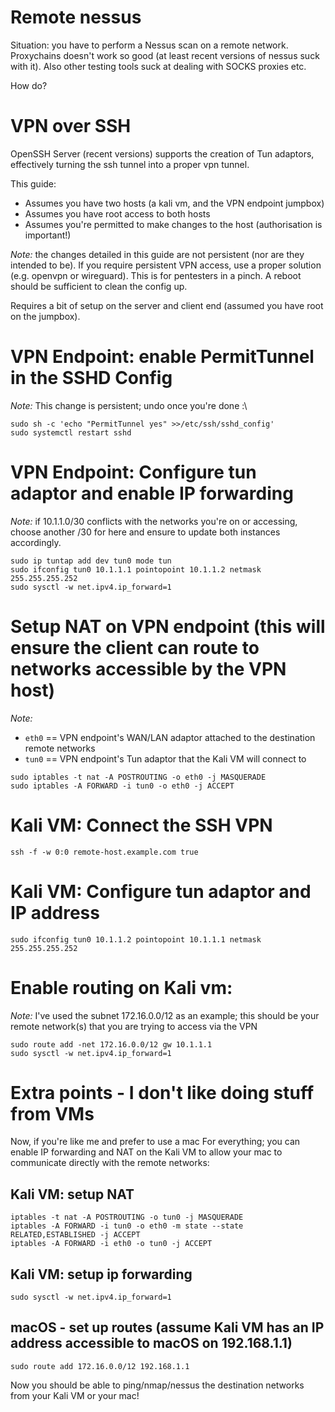 # Remote nessus

Situation: you have to perform a Nessus scan on a remote network. Proxychains doesn't work so good (at least recent versions of nessus suck with it). Also other testing tools suck at dealing with SOCKS proxies etc.

How do?

# VPN over SSH

OpenSSH Server (recent versions) supports the creation of Tun adaptors, effectively turning the ssh tunnel into a proper vpn tunnel.

This guide:
  - Assumes you have two hosts (a kali vm, and the VPN endpoint jumpbox)
  - Assumes you have root access to both hosts
  - Assumes you're permitted to make changes to the host (authorisation is important!)
  
*Note:* the changes detailed in this guide are not persistent (nor are they intended to be). If you require persistent VPN access, use a proper solution (e.g. openvpn or wireguard). This is for pentesters in a pinch. 
A reboot should be sufficient to clean the config up.

Requires a bit of setup on the server and client end (assumed you have root on the jumpbox).

# VPN Endpoint: enable PermitTunnel in the SSHD Config

*Note:* This change is persistent; undo once you're done :\
```
sudo sh -c 'echo "PermitTunnel yes" >>/etc/ssh/sshd_config'
sudo systemctl restart sshd
```

# VPN Endpoint: Configure tun adaptor and enable IP forwarding

*Note:* if 10.1.1.0/30 conflicts with the networks you're on or accessing, choose another /30 for here and ensure to update both instances accordingly.

```
sudo ip tuntap add dev tun0 mode tun
sudo ifconfig tun0 10.1.1.1 pointopoint 10.1.1.2 netmask 255.255.255.252
sudo sysctl -w net.ipv4.ip_forward=1
```

# Setup NAT on VPN endpoint (this will ensure the client can route to networks accessible by the VPN host)
*Note:* 
  - `eth0` == VPN endpoint's WAN/LAN adaptor attached to the destination remote networks
  - `tun0` == VPN endpoint's Tun adaptor that the Kali VM will connect to

```
sudo iptables -t nat -A POSTROUTING -o eth0 -j MASQUERADE
sudo iptables -A FORWARD -i tun0 -o eth0 -j ACCEPT
```

# Kali VM: Connect the SSH VPN

```ssh -f -w 0:0 remote-host.example.com true```

# Kali VM: Configure tun adaptor and IP address

```sudo ip tuntap add dev tun0 mode tun
sudo ifconfig tun0 10.1.1.2 pointopoint 10.1.1.1 netmask 255.255.255.252
```


# Enable routing on Kali vm:

*Note:* I've used the subnet 172.16.0.0/12 as an example; this should be your remote network(s) that you are trying to access via the VPN

```
sudo route add -net 172.16.0.0/12 gw 10.1.1.1
sudo sysctl -w net.ipv4.ip_forward=1
```


# Extra points - I don't like doing stuff from VMs

Now, if you're like me and prefer to use a mac For everything; you can enable IP forwarding and NAT on the Kali VM to allow your mac to communicate directly with the remote networks:


## Kali VM: setup NAT

```
iptables -t nat -A POSTROUTING -o tun0 -j MASQUERADE
iptables -A FORWARD -i tun0 -o eth0 -m state --state RELATED,ESTABLISHED -j ACCEPT
iptables -A FORWARD -i eth0 -o tun0 -j ACCEPT
```

## Kali VM: setup ip forwarding

```
sudo sysctl -w net.ipv4.ip_forward=1
```


## macOS - set up routes (assume Kali VM has an IP address accessible to macOS on 192.168.1.1)

```
sudo route add 172.16.0.0/12 192.168.1.1
```

Now you should be able to ping/nmap/nessus the destination networks from your Kali VM or your mac!
